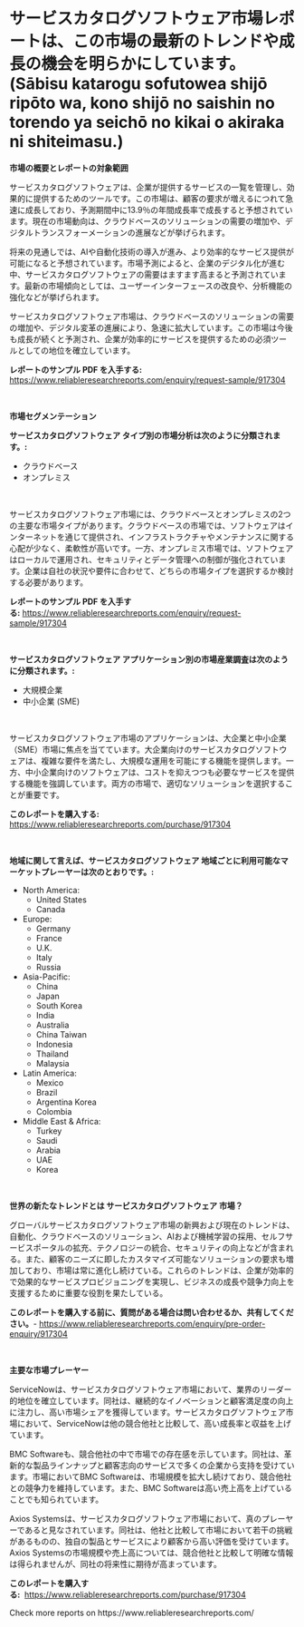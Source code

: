 <p><h1>サービスカタログソフトウェア市場レポートは、この市場の最新のトレンドや成長の機会を明らかにしています。 (Sābisu katarogu sofutowea shijō ripōto wa, kono shijō no saishin no torendo ya seichō no kikai o akiraka ni shiteimasu.)</h1></p><p><strong>市場の概要とレポートの対象範囲</strong></p>
<p><p>サービスカタログソフトウェアは、企業が提供するサービスの一覧を管理し、効果的に提供するためのツールです。この市場は、顧客の要求が増えるにつれて急速に成長しており、予測期間中に13.9％の年間成長率で成長すると予想されています。現在の市場動向は、クラウドベースのソリューションの需要の増加や、デジタルトランスフォーメーションの進展などが挙げられます。</p><p>将来の見通しでは、AIや自動化技術の導入が進み、より効率的なサービス提供が可能になると予想されています。市場予測によると、企業のデジタル化が進む中、サービスカタログソフトウェアの需要はますます高まると予測されています。最新の市場傾向としては、ユーザーインターフェースの改良や、分析機能の強化などが挙げられます。</p><p>サービスカタログソフトウェア市場は、クラウドベースのソリューションの需要の増加や、デジタル変革の進展により、急速に拡大しています。この市場は今後も成長が続くと予測され、企業が効率的にサービスを提供するための必須ツールとしての地位を確立しています。</p></p>
<p><strong>レポートのサンプル PDF を入手する:</strong> <a href="https://www.reliableresearchreports.com/enquiry/request-sample/917304">https://www.reliableresearchreports.com/enquiry/request-sample/917304</a></p>
<p>&nbsp;</p>
<p><strong>市場セグメンテーション</strong></p>
<p><strong>サービスカタログソフトウェア タイプ別の市場分析は次のように分類されます。:</strong></p>
<p><ul><li>クラウドベース</li><li>オンプレミス</li></ul></p>
<p>&nbsp;</p>
<p><p>サービスカタログソフトウェア市場には、クラウドベースとオンプレミスの2つの主要な市場タイプがあります。クラウドベースの市場では、ソフトウェアはインターネットを通じて提供され、インフラストラクチャやメンテナンスに関する心配が少なく、柔軟性が高いです。一方、オンプレミス市場では、ソフトウェアはローカルで運用され、セキュリティとデータ管理への制御が強化されています。企業は自社の状況や要件に合わせて、どちらの市場タイプを選択するか検討する必要があります。</p></p>
<p><strong>レポートのサンプル PDF を入手する:</strong>&nbsp;<a href="https://www.reliableresearchreports.com/enquiry/request-sample/917304">https://www.reliableresearchreports.com/enquiry/request-sample/917304</a></p>
<p>&nbsp;</p>
<p><strong> サービスカタログソフトウェア アプリケーション別の市場産業調査は次のように分類されます。:</strong></p>
<p><ul><li>大規模企業</li><li>中小企業 (SME)</li></ul></p>
<p>&nbsp;</p>
<p><p>サービスカタログソフトウェア市場のアプリケーションは、大企業と中小企業（SME）市場に焦点を当てています。大企業向けのサービスカタログソフトウェアは、複雑な要件を満たし、大規模な運用を可能にする機能を提供します。一方、中小企業向けのソフトウェアは、コストを抑えつつも必要なサービスを提供する機能を強調しています。両方の市場で、適切なソリューションを選択することが重要です。</p></p>
<p><strong>このレポートを購入する:</strong>&nbsp; <a href="https://www.reliableresearchreports.com/purchase/917304">https://www.reliableresearchreports.com/purchase/917304</a></p>
<p>&nbsp;</p>
<p><strong>地域に関して言えば、サービスカタログソフトウェア 地域ごとに利用可能なマーケットプレーヤーは次のとおりです。:</strong></p>
<p><ul>
    <li>
        North America:
        <ul>
            <li>United States</li>
            <li>Canada</li>
        </ul>
    </li>
    <li>
        Europe:
        <ul>
            <li>Germany</li>
            <li>France</li>
            <li>U.K.</li>
            <li>Italy</li>
            <li>Russia</li>
        </ul>
    </li>
    <li>
        Asia-Pacific:
        <ul>
            <li>China</li>
            <li>Japan</li>
            <li>South Korea</li>
            <li>India</li>
            <li>Australia</li>
            <li>China Taiwan</li>
            <li>Indonesia</li>
            <li>Thailand</li>
            <li>Malaysia</li>
        </ul>
    </li>
    <li>
        Latin America:
        <ul>
            <li>Mexico</li>
            <li>Brazil</li>
            <li>Argentina Korea</li>
            <li>Colombia</li>
        </ul>
    </li>
    <li>
        Middle East & Africa:
        <ul>
            <li>Turkey</li>
            <li>Saudi</li>
            <li>Arabia</li>
            <li>UAE</li>
            <li>Korea</li>
        </ul>
    </li>
    </ul></p>
<p>&nbsp;</p>
<p><strong>世界の新たなトレンドとは サービスカタログソフトウェア 市場？</strong></p>
<p><p>グローバルサービスカタログソフトウェア市場の新興および現在のトレンドは、自動化、クラウドベースのソリューション、AIおよび機械学習の採用、セルフサービスポータルの拡充、テクノロジーの統合、セキュリティの向上などが含まれる。また、顧客のニーズに即したカスタマイズ可能なソリューションの要求も増加しており、市場は常に進化し続けている。これらのトレンドは、企業が効率的で効果的なサービスプロビジョニングを実現し、ビジネスの成長や競争力向上を支援するために重要な役割を果たしている。</p></p>
<p><strong>このレポートを購入する前に、質問がある場合は問い合わせるか、共有してください。</strong>- <a href="https://www.reliableresearchreports.com/enquiry/pre-order-enquiry/917304">https://www.reliableresearchreports.com/enquiry/pre-order-enquiry/917304</a></p>
<p>&nbsp;</p>
<p><strong>主要な市場プレーヤー</strong></p>
<p><p>ServiceNowは、サービスカタログソフトウェア市場において、業界のリーダー的地位を確立しています。同社は、継続的なイノベーションと顧客満足度の向上に注力し、高い市場シェアを獲得しています。サービスカタログソフトウェア市場において、ServiceNowは他の競合他社と比較して、高い成長率と収益を上げています。</p><p>BMC Softwareも、競合他社の中で市場での存在感を示しています。同社は、革新的な製品ラインナップと顧客志向のサービスで多くの企業から支持を受けています。市場においてBMC Softwareは、市場規模を拡大し続けており、競合他社との競争力を維持しています。また、BMC Softwareは高い売上高を上げていることでも知られています。</p><p>Axios Systemsは、サービスカタログソフトウェア市場において、真のプレーヤーであると見なされています。同社は、他社と比較して市場において若干の挑戦があるものの、独自の製品とサービスにより顧客から高い評価を受けています。Axios Systemsの市場規模や売上高については、競合他社と比較して明確な情報は得られませんが、同社の将来性に期待が高まっています。</p></p>
<p><strong>このレポートを購入する:</strong>&nbsp;&nbsp;<a href="https://www.reliableresearchreports.com/purchase/917304">https://www.reliableresearchreports.com/purchase/917304</a></p>
<p>Check more reports on https://www.reliableresearchreports.com/</p>